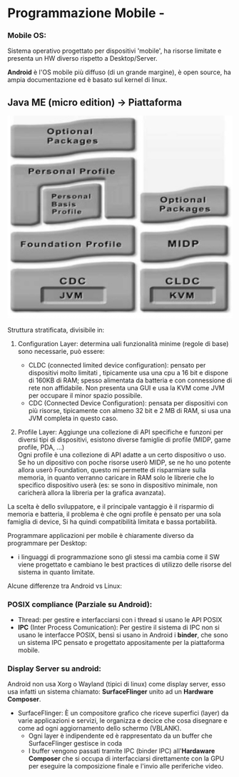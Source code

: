# Programmazione Mobile -  


### Mobile OS:

Sistema operativo progettato per dispositivi 'mobile', ha risorse limitate e presenta un HW diverso rispetto a Desktop/Server.  

**Android** è l'OS mobile più diffuso (di un grande margine), è open source, ha ampia documentazione ed è basato sul kernel di linux.  



## Java ME (micro edition) $\rightarrow$ Piattaforma  



<center>

![javaME](../../images/javaME.png)

</center>


Struttura stratificata, divisibile in:
1. Configuration Layer: determina uali funzionalità minime (regole di base) sono necessarie, può essere:
    - CLDC (connected limited device configuration): pensato per dispositivi molto limitati , tipicamente usa una cpu a 16 bit e dispone di 160KB di RAM; spesso alimentata da batteria e con connessione di rete non affidabile. Non presenta una GUI e usa la KVM come JVM per occupare il minor spazio possibile.  
    - CDC (Connected Device Configuration): pensata per dispositivi con più risorse, tipicamente con almeno 32 bit e 2 MB di RAM, si usa una JVM completa in questo caso.  

2. Profile Layer: Aggiunge una collezione di API specifiche e funzoni per diversi tipi di dispositivi, esistono diverse famiglie di profile (MIDP, game profile, PDA, ...)  
Ogni profile è una collezione di API adatte a un certo dispositivo o uso.  
Se ho un dipositivo con poche risorse userò MIDP, se ne ho uno potente allora userò Foundation, questo mi permette di risparmiare sulla memoria, in quanto verranno caricare in RAM solo le librerie che lo specifico dispositivo userà (es: se sono in dispositivo minimale, non caricherà allora la libreria per la grafica avanzata).  

La scelta è dello sviluppatore, e il principale vantaggio è il risparmio di memoria e batteria, il problema è che ogni profile è pensato per una sola famiglia di device, Si ha quindi compatibilità limitata e bassa portabilità.  


Programmare applicazioni per mobile è chiaramente diverso da programmare per Desktop:
- i linguaggi di programmazione sono gli stessi ma cambia come il SW viene progettato e cambiano le best practices di utilizzo delle risorse del sistema in quanto limitate.  

Alcune differenze tra Android vs Linux:  

### POSIX compliance (Parziale su Android):  

- Thread: per gestire e interfacciarsi con i thread si usano le API POSIX
- **IPC** (Inter Process Comunication): Per gestire il sistema di IPC non si usano le interfacce POSIX, bensì si usano in Android i **binder**, che sono un sistema IPC pensato e progettato appositamente per la piattaforma mobile.  


### Display Server su android: 

Android non usa Xorg o Wayland (tipici di linux) come display server, esso usa infatti un sistema chiamato: **SurfaceFlinger** unito ad un **Hardware Composer**.  
- SurfaceFlinger: È un compositore grafico che riceve superfici (layer) da varie applicazioni e servizi, le organizza e decice che cosa disegnare e come ad ogni aggiornamento dello schermo (VBLANK).  
    - Ogni layer è indipendente ed è rappresentato da un buffer che SurfaceFlinger gestisce in coda
    - I buffer vengono passati tramite IPC (binder IPC) all'**Hardaware Composer** che si occupa di interfacciarsi direttamente con la GPU per eseguire la composizione finale e l'invio alle periferiche video.  
